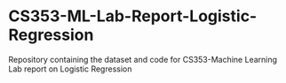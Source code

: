 # CS353-ML-Lab-Report-Logistic-Regression
Repository containing the dataset and code for CS353-Machine Learning Lab report on Logistic Regression
